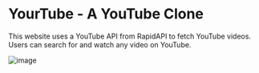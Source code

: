 # YourTube - A YouTube Clone

This website uses a YouTube API from RapidAPI to fetch YouTube videos. Users can search for and watch any video on YouTube.

![image](https://user-images.githubusercontent.com/67527458/212440427-21ef1157-3707-4cca-a387-9cbfb6cd322d.png)
